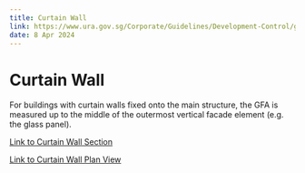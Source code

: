 ```yaml
---
title: Curtain Wall
link: https://www.ura.gov.sg/Corporate/Guidelines/Development-Control/gross-floor-area/GFA/CurtainWall
date: 8 Apr 2024
---
```


# Curtain Wall

For buildings with curtain walls fixed onto the main structure, the GFA is measured up to the middle of the outermost vertical facade element (e.g. the glass panel).

[Link to Curtain Wall Section](https://www.ura.gov.sg/-/media/Corporate/Guidelines/Development-control/GFA/GFA-33A-Curtain-Wall.jpg?h=1000&w=1167)

[Link to Curtain Wall Plan View](https://www.ura.gov.sg/-/media/Corporate/Guidelines/Development-control/GFA/GFA-33A-Curtain-Wall-Plan-View.jpg)
